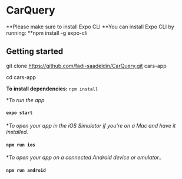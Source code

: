 # CarQuery
**Please make sure to install Expo CLI
**You can install Expo CLI by running:
**npm install -g expo-cli

## Getting started

git clone https://github.com/fadi-saadeldin/CarQuery.git  cars-app

cd cars-app

**To install dependencies:** ```npm install```

**To run the app* 
#### `expo start`

**To open your app in the iOS Simulator if you're on a Mac and have it installed.*
#### `npm run ios`

**To open your app  on a connected Android device or emulator..*
#### `npm run android`
